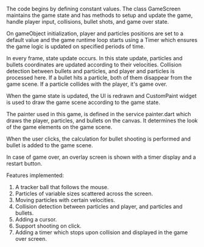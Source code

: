 The code begins by defining constant values. The class GameScreen maintains the game state and has methods to setup and update the game, handle player input, collisions, bullet shots, and game over state.

On gameObject initialization, player and particles positions are set to a default value and the game runtime loop starts using a Timer which ensures the game logic is updated on specified periods of time.

In every frame, state update occurs. In this state update, particles and bullets coordinates are updated according to their velocities. Collision detection between bullets and particles, and player and particles is processed here. If a bullet hits a particle, both of them disappear from the game scene. If a particle collides with the player, it's game over.

When the game state is updated, the UI is redrawn and CustomPaint widget is used to draw the game scene according to the game state.

The painter used in this game, is defined in the service painter.dart which draws the player, particles, and bullets on the canvas. It determines the look of the game elements on the game scene.

When the user clicks, the calculation for bullet shooting is performed and bullet is added to the game scene.

In case of game over, an overlay screen is shown with a timer display and a restart button.

Features implemented:

1. A tracker ball that follows the mouse.
2. Particles of variable sizes scattered across the screen.
3. Moving particles with certain velocities.
4. Collision detection between particles and player, and particles and bullets.
5. Adding a cursor.
6. Support shooting on click.
7. Adding a timer which stops upon collision and displayed in the game over screen.
